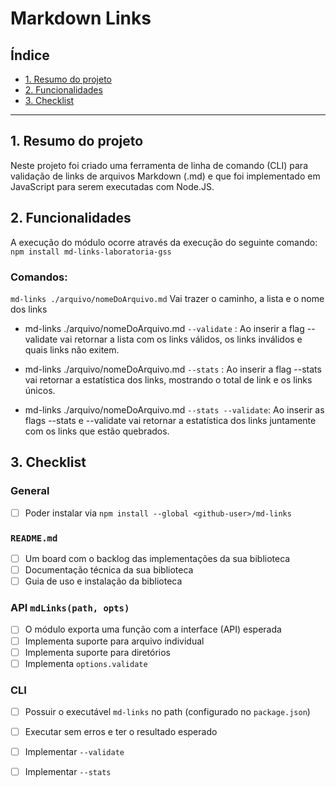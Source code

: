 # Markdown Links

## Índice

* [1. Resumo do projeto](#1-resumo-do-projeto)
* [2. Funcionalidades](#2-funcionalidades)
* [3. Checklist](#3-checklist)

***

## 1. Resumo do projeto
Neste projeto foi criado uma ferramenta de linha de comando (CLI) para validação de links de arquivos Markdown (.md)
e que foi implementado em JavaScript para serem executadas com Node.JS.


## 2. Funcionalidades
A execução do módulo ocorre através da execução do seguinte comando:
`npm install md-links-laboratoria-gss`

### Comandos:
`md-links ./arquivo/nomeDoArquivo.md`
Vai trazer o caminho, a lista e o nome dos links

- md-links ./arquivo/nomeDoArquivo.md `--validate` :
Ao inserir a flag --validate vai retornar a lista com os links válidos, os links inválidos e quais links não exitem.

- md-links ./arquivo/nomeDoArquivo.md `--stats` :
Ao inserir a flag --stats vai retornar a estatística dos links, mostrando o total de link e os links únicos.

- md-links ./arquivo/nomeDoArquivo.md `--stats --validate`: 
Ao inserir as flags --stats e --validate vai retornar a estatística dos links juntamente com os links que estão quebrados.




## 3. Checklist

### General

* [ ] Poder instalar via `npm install --global <github-user>/md-links`

### `README.md`

* [ ] Um board com o backlog das implementações da sua biblioteca
* [ ] Documentação técnica da sua biblioteca
* [ ] Guia de uso e instalação da biblioteca

### API `mdLinks(path, opts)`

* [ ] O módulo exporta uma função com a interface (API) esperada
* [ ] Implementa suporte para arquivo individual
* [ ] Implementa suporte para diretórios
* [ ] Implementa `options.validate`

### CLI

* [ ] Possuir o executável `md-links` no path (configurado no `package.json`)
* [ ] Executar sem erros e ter o resultado esperado
* [ ] Implementar `--validate`
* [ ] Implementar `--stats`

